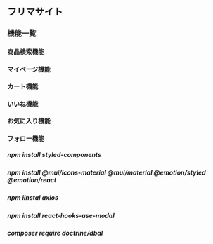 ## フリマサイト

### 機能一覧

#### 商品検索機能
#### マイページ機能
#### カート機能
#### いいね機能
#### お気に入り機能
#### フォロー機能

##### npm install styled-components
##### npm install @mui/icons-material @mui/material @emotion/styled @emotion/react
##### npm iinstal axios
##### npm install  react-hooks-use-modal

##### composer require doctrine/dbal